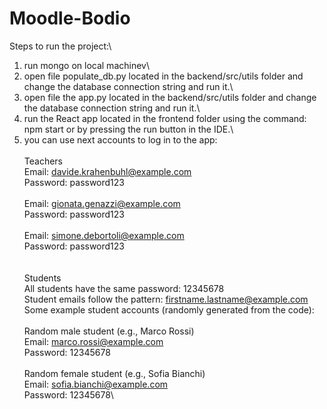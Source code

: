# Moodle-Bodio
Steps to run the project:\
1. run mongo on local machinev\
2. open file populate_db.py located in the backend/src/utils folder and change the database connection string and run it.\
3. open file the app.py located in the backend/src/utils folder and change the database connection string and run it.\
4. run the React app located in the frontend folder using the command: npm start or by pressing the run button in the IDE.\
5. you can use next accounts to log in to the app:\
\
    Teachers\
    Email: davide.krahenbuhl@example.com\
    Password: password123\
\
    Email: gionata.genazzi@example.com\
    Password: password123\
\
    Email: simone.debortoli@example.com\
    Password: password123\
\
\
    Students\
    All students have the same password: 12345678\
    Student emails follow the pattern: firstname.lastname@example.com\
    Some example student accounts (randomly generated from the code):\
\
    Random male student (e.g., Marco Rossi)\
    Email: marco.rossi@example.com\
    Password: 12345678\
\
    Random female student (e.g., Sofia Bianchi)\
    Email: sofia.bianchi@example.com\
    Password: 12345678\
